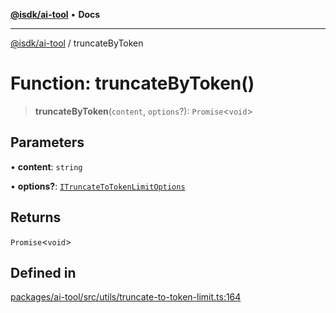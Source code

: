 [**@isdk/ai-tool**](../README.md) • **Docs**

***

[@isdk/ai-tool](../globals.md) / truncateByToken

# Function: truncateByToken()

> **truncateByToken**(`content`, `options`?): `Promise`\<`void`\>

## Parameters

• **content**: `string`

• **options?**: [`ITruncateToTokenLimitOptions`](../interfaces/ITruncateToTokenLimitOptions.md)

## Returns

`Promise`\<`void`\>

## Defined in

[packages/ai-tool/src/utils/truncate-to-token-limit.ts:164](https://github.com/isdk/ai-tool.js/blob/b0813174e9b350ae47231f8e5f885150313123b0/src/utils/truncate-to-token-limit.ts#L164)
